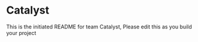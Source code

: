 # Catalyst
This is the initiated README for team Catalyst, Please edit this as you build your project
